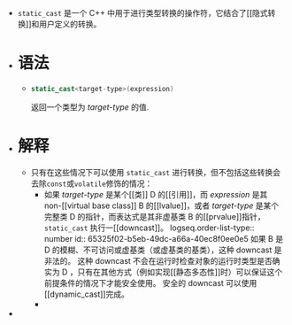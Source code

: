 - `static_cast` 是一个 C++ 中用于进行类型转换的操作符，它结合了[[隐式转换]]和用户定义的转换。
- # 语法
	- ``` C++
	  static_cast<target-type>(expression)
	  ```
	  返回一个类型为 *target-type* 的值.
- # 解释
	- 只有在这些情况下可以使用 `static_cast` 进行转换，但不包括这些转换会去除`const`或`volatile`修饰的情况：
		- 如果 *target-type* 是某个[[类]] D 的[[引用]]，而 *expression* 是其non-[[virtual base class]] B 的[[lvalue]]，或者 *target-type* 是某个完整类 D 的指针，而表达式是其非虚基类 B 的[[prvalue]]指针，`static_cast` 执行一[[downcast]]。
		  logseq.order-list-type:: number
		  id:: 65325f02-b5eb-49dc-a66a-40ec8f0ee0e5
		  如果 B 是 D 的模糊、不可访问或虚基类（或虚基类的基类），这种 downcast 是非法的。
		  这种 downcast 不会在运行时检查对象的运行时类型是否确实为 D ，只有在其他方式（例如实现[[静态多态性]]时）可以保证这个前提条件的情况下才能安全使用。
		  安全的 downcast 可以使用[[dynamic_cast]]完成。
		-
-